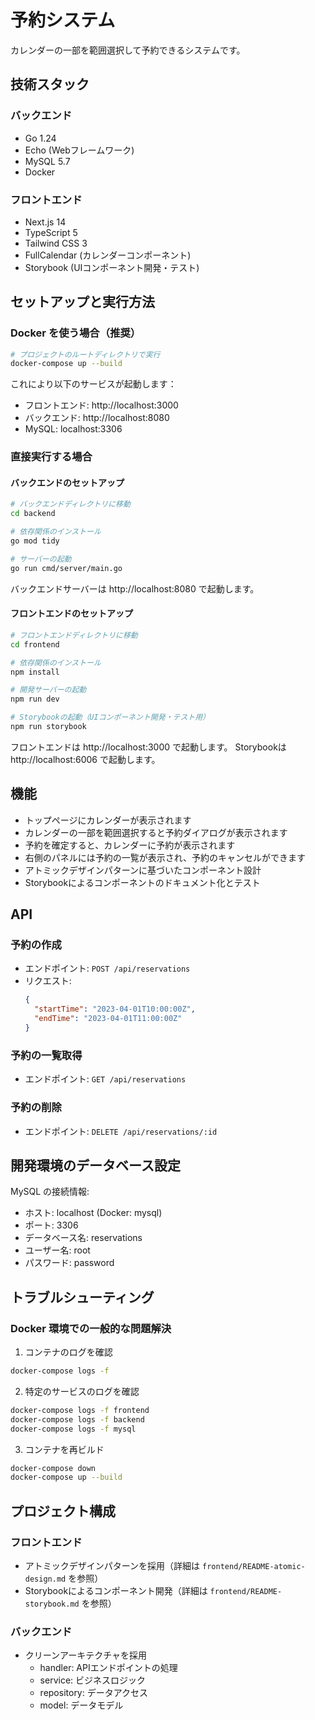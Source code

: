 # 予約システム

カレンダーの一部を範囲選択して予約できるシステムです。

## 技術スタック

### バックエンド
- Go 1.24
- Echo (Webフレームワーク)
- MySQL 5.7
- Docker

### フロントエンド
- Next.js 14
- TypeScript 5
- Tailwind CSS 3
- FullCalendar (カレンダーコンポーネント)
- Storybook (UIコンポーネント開発・テスト)

## セットアップと実行方法

### Docker を使う場合（推奨）

```bash
# プロジェクトのルートディレクトリで実行
docker-compose up --build
```

これにより以下のサービスが起動します：
- フロントエンド: http://localhost:3000
- バックエンド: http://localhost:8080
- MySQL: localhost:3306

### 直接実行する場合

#### バックエンドのセットアップ

```bash
# バックエンドディレクトリに移動
cd backend

# 依存関係のインストール
go mod tidy

# サーバーの起動
go run cmd/server/main.go
```

バックエンドサーバーは http://localhost:8080 で起動します。

#### フロントエンドのセットアップ

```bash
# フロントエンドディレクトリに移動
cd frontend

# 依存関係のインストール
npm install

# 開発サーバーの起動
npm run dev

# Storybookの起動（UIコンポーネント開発・テスト用）
npm run storybook
```

フロントエンドは http://localhost:3000 で起動します。
Storybookは http://localhost:6006 で起動します。

## 機能

- トップページにカレンダーが表示されます
- カレンダーの一部を範囲選択すると予約ダイアログが表示されます
- 予約を確定すると、カレンダーに予約が表示されます
- 右側のパネルには予約の一覧が表示され、予約のキャンセルができます
- アトミックデザインパターンに基づいたコンポーネント設計
- Storybookによるコンポーネントのドキュメント化とテスト

## API

### 予約の作成
- エンドポイント: `POST /api/reservations`
- リクエスト:
  ```json
  {
    "startTime": "2023-04-01T10:00:00Z",
    "endTime": "2023-04-01T11:00:00Z"
  }
  ```

### 予約の一覧取得
- エンドポイント: `GET /api/reservations`

### 予約の削除
- エンドポイント: `DELETE /api/reservations/:id`

## 開発環境のデータベース設定

MySQL の接続情報:
- ホスト: localhost (Docker: mysql)
- ポート: 3306
- データベース名: reservations
- ユーザー名: root
- パスワード: password

## トラブルシューティング

### Docker 環境での一般的な問題解決

1. コンテナのログを確認
```bash
docker-compose logs -f
```

2. 特定のサービスのログを確認
```bash
docker-compose logs -f frontend
docker-compose logs -f backend
docker-compose logs -f mysql
```

3. コンテナを再ビルド
```bash
docker-compose down
docker-compose up --build
```

## プロジェクト構成

### フロントエンド
- アトミックデザインパターンを採用（詳細は `frontend/README-atomic-design.md` を参照）
- Storybookによるコンポーネント開発（詳細は `frontend/README-storybook.md` を参照）

### バックエンド
- クリーンアーキテクチャを採用
  - handler: APIエンドポイントの処理
  - service: ビジネスロジック
  - repository: データアクセス
  - model: データモデル
